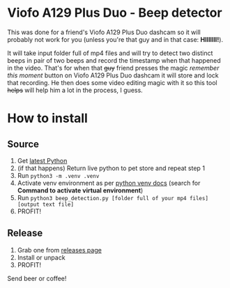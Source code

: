 # Viofo A129 Plus Duo - Beep detector

This was done for a friend's Viofo A129 Plus Duo dashcam so it will probably not work for you (unless you're that guy and in that case: **HIIIIIII!**).

It will take input folder full of mp4 files and will try to detect two distinct beeps in pair of two beeps and record the timestamp when that happened in the video. That's for when that ~~guy~~ friend presses the magic *remember this moment* button on Viofo A129 Plus Duo dashcam it will store and lock that recording. He then does some video editing magic  with it so this tool ~~helps~~ will help him a lot in the process, I guess.

# How to install

## Source
1. Get [latest Python](https://www.python.org/downloads/)
2. (if that happens) Return live python to pet store and repeat step 1
3. Run ```python3 -m .venv .venv```
4. Activate venv environment as per [python venv docs](https://docs.python.org/3/library/venv.html) (search for **Command to activate virtual environment**)
5. Run ```python3 beep_detection.py [folder full of your mp4 files] [output text file]```
6. PROFIT!

## Release
1. Grab one from [releases page](https://github.com/jdolinar/viofo-video-beep-detector/releases/tag/latest)
2. Install or unpack
3. PROFIT!

Send beer or coffee!
